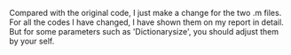 Compared with the original code, I just make a change for the two .m files. For all the codes I have changed, I have shown them on my report in detail. But for some parameters such as 'Dictionarysize', you should adjust them by your self.
